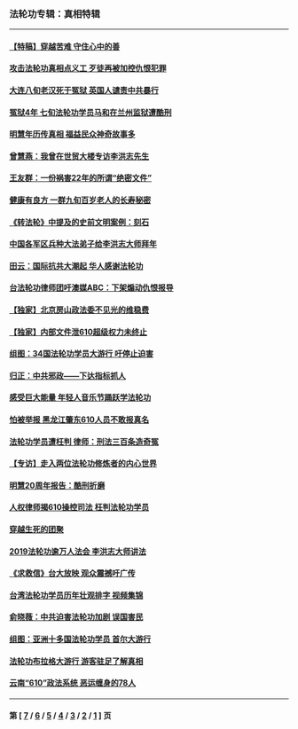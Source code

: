 ### 法轮功专辑：真相特辑
---
#### [【特稿】穿越苦难 守住心中的善](../../pages/nf4389/n13784979.md?11060430) 
#### [攻击法轮功真相点义工 歹徒再被加控仇恨犯罪](../../pages/nf4389/n13601019.md?11060430) 
#### [大连八旬老汉死于冤狱 英国人谴责中共暴行](../../pages/nf4389/n13480118.md?11060430) 
#### [冤狱4年 七旬法轮功学员马和在兰州监狱遭酷刑](../../pages/nf4389/n13304688.md?11060430) 
#### [明慧年历传真相 福益民众神奇故事多](../../pages/nf4389/n13294545.md?11060430) 
#### [曾慧燕：我曾在世贸大楼专访李洪志先生](../../pages/nf4389/n12898729.md?11060430) 
#### [王友群：一份祸害22年的所谓“绝密文件”](../../pages/nf4389/n12871750.md?11060430) 
#### [健康有良方 一群九旬百岁老人的长寿秘密](../../pages/nf4389/n12847475.md?11060430) 
#### [《转法轮》中提及的史前文明案例：刻石](../../pages/nf4389/n12758577.md?11060430) 
#### [中国各军区兵种大法弟子给李洪志大师拜年](../../pages/nf4389/n12750047.md?11060430) 
#### [田云：国际抗共大潮起 华人感谢法轮功](../../pages/nf4389/n12357708.md?11060430) 
#### [台法轮功律师团吁澳媒ABC：下架煽动仇恨报导](../../pages/nf4389/n12279917.md?11060430) 
#### [【独家】北京房山政法委不见光的维稳费](../../pages/nf4389/n12031979.md?11060430) 
#### [【独家】内部文件泄610超级权力未终止](../../pages/nf4389/n12023895.md?11060430) 
#### [组图：34国法轮功学员大游行 吁停止迫害](../../pages/nf4389/n11492658.md?11060430) 
#### [归正：中共邪政——下达指标抓人](../../pages/nf4389/n11474770.md?11060430) 
#### [感受巨大能量 年轻人音乐节踊跃学法轮功](../../pages/nf4389/n11441981.md?11060430) 
#### [怕被举报 黑龙江肇东610人员不敢报真名](../../pages/nf4389/n11436499.md?11060430) 
#### [法轮功学员遭枉判 律师：刑法三百条造奇冤](../../pages/nf4389/n11433943.md?11060430) 
#### [【专访】走入两位法轮功修炼者的内心世界](../../pages/nf4389/n11415623.md?11060430) 
#### [明慧20周年报告：酷刑折磨](../../pages/nf4389/n11387954.md?11060430) 
#### [人权律师揭610操控司法 枉判法轮功学员](../../pages/nf4389/n11313370.md?11060430) 
#### [穿越生死的团聚](../../pages/nf4389/n11258922.md?11060430) 
#### [2019法轮功逾万人法会 李洪志大师讲法](../../pages/nf4389/n11265303.md?11060430) 
#### [《求救信》台大放映 观众震撼吁广传](../../pages/nf4389/n10922251.md?11060430) 
#### [台湾法轮功学员历年壮观排字 视频集锦](../../pages/nf4389/n10878789.md?11060430) 
#### [俞晓薇：中共迫害法轮功加剧 误国害民](../../pages/nf4389/n10859260.md?11060430) 
#### [组图：亚洲十多国法轮功学员 首尔大游行](../../pages/nf4389/n10781149.md?11060430) 
#### [法轮功布拉格大游行 游客驻足了解真相](../../pages/nf4389/n10749360.md?11060430) 
#### [云南“610”政法系统 恶运缠身的78人](../../pages/nf4389/n10747534.md?11060430) 

---
#### 第 [ [7](./7.md?11060430) / [6](./6.md?11060430) / [5](./5.md?11060430) / [4](./4.md?11060430) / [3](./3.md?11060430) / [2](./2.md?11060430) / [1](./1.md?11060430) ] 页
